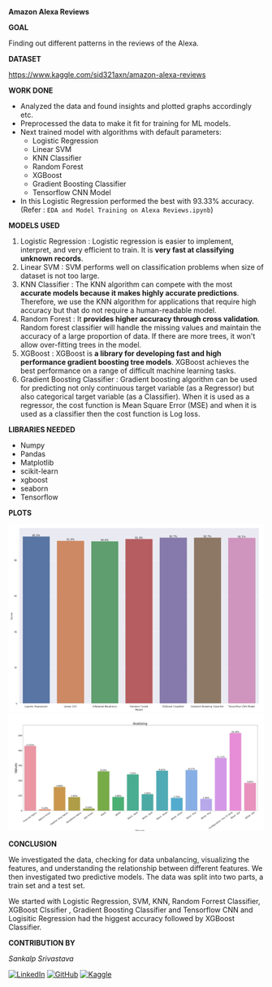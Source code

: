 
  

**Amazon Alexa Reviews**

  

**GOAL**

  
Finding out different patterns in the reviews of the Alexa.
  

**DATASET**

  

https://www.kaggle.com/sid321axn/amazon-alexa-reviews

  

  

**WORK DONE**

* Analyzed the data and found insights and plotted graphs accordingly etc.
* Preprocessed the data to make it fit for training for ML models.
* Next trained model with algorithms with default parameters:
	* Logistic Regression
	* Linear SVM
	* KNN Classifier
	* Random Forest
	* XGBoost
	* Gradient Boosting Classifier
	* Tensorflow CNN Model
* In this 	Logistic Regression performed the best with 93.33% accuracy. (Refer : `EDA and Model Training on Alexa Reviews.ipynb`)
  

**MODELS USED**

1. Logistic Regression : Logistic regression is easier to implement, interpret, and very efficient to train. It is **very fast at classifying unknown records**.
2. Linear SVM : SVM performs well on classification problems when size of dataset is not too large.
3. KNN Classifier : The KNN algorithm can compete with the most **accurate models because it makes highly accurate predictions**. Therefore, we use the KNN algorithm for applications that require high accuracy but that do not require a human-readable model.
4. Random Forest : It **provides higher accuracy through cross validation**. Random forest classifier will handle the missing values and maintain the accuracy of a large proportion of data. If there are more trees, it won't allow over-fitting trees in the model.
5. XGBoost : XGBoost is **a library for developing fast and high performance gradient boosting tree models**. XGBoost achieves the best performance on a range of difficult machine learning tasks.
6. Gradient Boosting Classifier : Gradient boosting algorithm can be used for predicting not only continuous target variable (as a Regressor) but also categorical target variable (as a Classifier). When it is used as a regressor, the cost function is Mean Square Error (MSE) and when it is used as a classifier then the cost function is Log loss.

**LIBRARIES NEEDED**

* Numpy
* Pandas
* Matplotlib
* scikit-learn
* xgboost
* seaborn
* Tensorflow
  
  

**PLOTS**

![Model Accuracies](../Images/model_accuracy.jpg "Model Accuracies")
![Reviews on Different Varients](../Images/reviews_per_variation.jpg "Reviews on Different Varients")
  

**CONCLUSION**

  

We investigated the data, checking for data unbalancing, visualizing the features, and understanding the relationship between different features. We then investigated two predictive models. The data was split into two parts, a train set and a test set.

We started with Logistic Regression, SVM, KNN, Random Forrest Classifier, XGBoost Clssifier , Gradient Boosting Classifier and Tensorflow CNN and Logisitic Regression had the higgest accuracy followed by XGBoost Classifier.

  

**CONTRIBUTION BY**

*Sankalp Srivastava*

  
[![LinkedIn](https://img.shields.io/badge/linkedin-%230077B5.svg?style=for-the-badge&logo=linkedin&logoColor=white)](https://www.linkedin.com/in/sankalpsrivastava-2605/) [![GitHub](https://img.shields.io/badge/github-%23121011.svg?style=for-the-badge&logo=github&logoColor=white)](https://github.com/sankalp-srivastava/) [![Kaggle](https://img.shields.io/badge/Kaggle-20BEFF?style=for-the-badge&logo=Kaggle&logoColor=white)](https://www.kaggle.com/sankalpsrivastava26)
